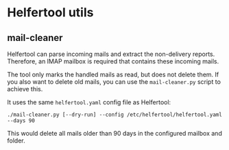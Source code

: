 # Helfertool utils

## mail-cleaner

Helfertool can parse incoming mails and extract the non-delivery reports.
Therefore, an IMAP mailbox is required that contains these incoming mails.

The tool only marks the handled mails as read, but does not delete them.
If you also want to delete old mails, you can use the `mail-cleaner.py` script to achieve this.

It uses the same `helfertool.yaml` config file as Helfertool:

    ./mail-cleaner.py [--dry-run] --config /etc/helfertool/helfertool.yaml --days 90

This would delete all mails older than 90 days in the configured mailbox and folder.
